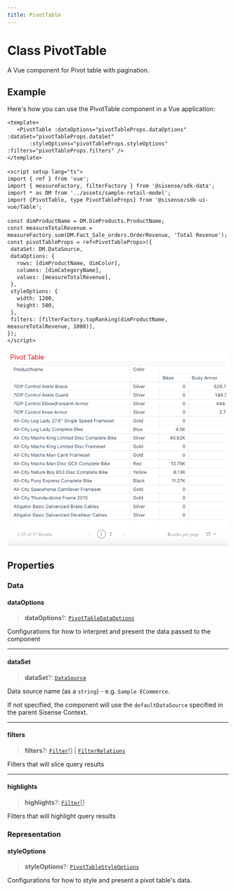 ```yaml
---
title: PivotTable
---
```


# Class PivotTable <Badge type="beta" text="Beta" />

A Vue component for Pivot table with pagination.

## Example

Here's how you can use the PivotTable component in a Vue application:
```vue
<template>
   <PivotTable :dataOptions="pivotTableProps.dataOptions" :dataSet="pivotTableProps.dataSet"
       :styleOptions="pivotTableProps.styleOptions" :filters="pivotTableProps.filters" />
</template>

<script setup lang="ts">
import { ref } from 'vue';
import { measureFactory, filterFactory } from '@sisense/sdk-data';
import * as DM from '../assets/sample-retail-model';
import {PivotTable, type PivotTableProps} from '@sisense/sdk-ui-vue/Table';

const dimProductName = DM.DimProducts.ProductName;
const measureTotalRevenue = measureFactory.sum(DM.Fact_Sale_orders.OrderRevenue, 'Total Revenue');
const pivotTableProps = ref<PivotTableProps>({
 dataSet: DM.DataSource,
 dataOptions: {
   rows: [dimProductName, dimColor],
   columns: [dimCategoryName],
   values: [measureTotalRevenue],
 },
 styleOptions: {
   width: 1200,
   height: 500,
 },
 filters: [filterFactory.topRanking(dimProductName, measureTotalRevenue, 1000)],
});
</script>
```
<img src="../../../img/vue-pivot-table-example.png" width="800px" />

## Properties

### Data

#### dataOptions

> **dataOptions**?: [`PivotTableDataOptions`](../interfaces/interface.PivotTableDataOptions.md)

Configurations for how to interpret and present the data passed to the component

***

#### dataSet

> **dataSet**?: [`DataSource`](../../sdk-data/type-aliases/type-alias.DataSource.md)

Data source name (as a `string`) - e.g. `Sample ECommerce`.

If not specified, the component will use the `defaultDataSource` specified in the parent Sisense Context.

***

#### filters

> **filters**?: [`Filter`](../../sdk-data/interfaces/interface.Filter.md)[] \| [`FilterRelations`](../../sdk-data/interfaces/interface.FilterRelations.md)

Filters that will slice query results

***

#### highlights

> **highlights**?: [`Filter`](../../sdk-data/interfaces/interface.Filter.md)[]

Filters that will highlight query results

### Representation

#### styleOptions

> **styleOptions**?: [`PivotTableStyleOptions`](../interfaces/interface.PivotTableStyleOptions.md)

Configurations for how to style and present a pivot table's data.
